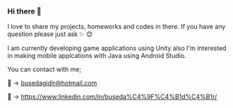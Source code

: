 ### Hi there 👋

<!--
**busedagidir/busedagidir** is a ✨ _special_ ✨ repository because its `README.md` (this file) appears on your GitHub profile.

Here are some ideas to get you started:

- 🔭 I’m currently working on ...
- 🌱 I’m currently learning ...
- 👯 I’m looking to collaborate on ...
- 🤔 I’m looking for help with ...
- 💬 Ask me about ...
- 📫 How to reach me: ...
- 😄 Pronouns: ...
- ⚡ Fun fact: ...
-->

I love to share my projects, homeworks and codes in there. If you have any question please just ask :sparkles:  :blush:

I am currently developing game applications using Unity also I'm interested in making mobile applcations with Java using Android Studio. 


You can contact with me;

:email: ->  busedagidir@hotmail.com

:link:  ->  https://www.linkedin.com/in/buseda%C4%9F%C4%B1d%C4%B1r/
